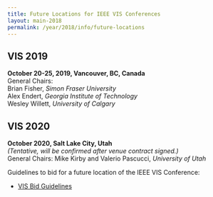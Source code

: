 ```yaml
---
title: Future Locations for IEEE VIS Conferences
layout: main-2018
permalink: /year/2018/info/future-locations
---
```


## VIS 2019  
**October 20-25, 2019, Vancouver, BC, Canada**<br>
General Chairs: <br>
Brian Fisher, *Simon Fraser University*<br>
Alex Endert, *Georgia Institute of Technology*<br>
Wesley Willett, *University of Calgary*

## VIS 2020  
**October 2020, Salt Lake City, Utah**<br>
*(Tentative, will be confirmed after venue contract signed.)*<br>
General Chairs: Mike Kirby and Valerio Pascucci, *University of Utah*

Guidelines to bid for a future location of the IEEE VIS Conference:<br>
* [VIS Bid Guidelines](/attachments/VISBidGuidelines.pdf)
